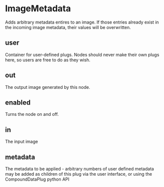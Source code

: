 # ImageMetadata

Adds arbitrary metadata entires to an image. If those entries
already exist in the incoming image metadata, their values
will be overwritten.

## user

 Container for user-defined plugs. Nodes
should never make their own plugs here,
so users are free to do as they wish.

## out

 The output image generated by this node.

## enabled

 Turns the node on and off.

## in

 The input image

## metadata

 The metadata to be applied - arbitrary numbers of user defined metadata may be added
as children of this plug via the user interface, or using the CompoundDataPlug python API

